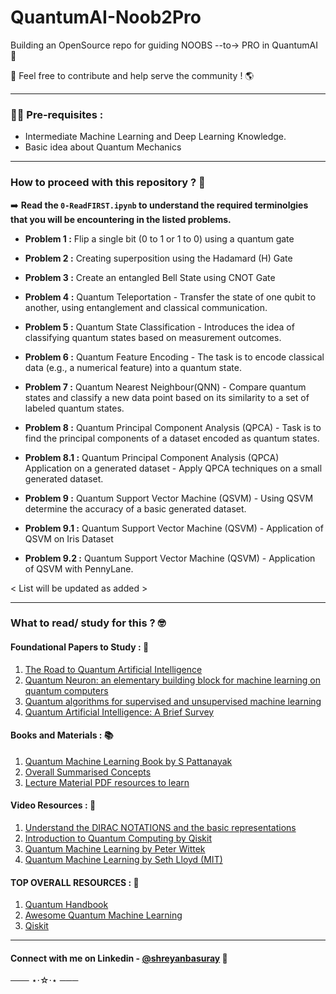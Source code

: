 # QuantumAI-Noob2Pro
Building an OpenSource repo for guiding NOOBS --to-> PRO in QuantumAI 🚀

🤝 Feel free to contribute and help serve the community ! 🌎

---
### 👨‍💻 Pre-requisites : 
- Intermediate Machine Learning and Deep Learning Knowledge.
- Basic idea about Quantum Mechanics

---
### How to proceed with this repository ? 🤔

➡️ **Read the `0-ReadFIRST.ipynb` to understand the required terminolgies that you will be encountering in the listed problems.**

- **Problem 1 :** Flip a single bit (0 to 1 or 1 to 0) using a quantum gate

- **Problem 2 :** Creating superposition using the Hadamard (H) Gate

- **Problem 3 :** Create an entangled Bell State using CNOT Gate

- **Problem 4 :** Quantum Teleportation - Transfer the state of one qubit to another, using entanglement and classical communication.

- **Problem 5 :** Quantum State Classification - Introduces the idea of classifying quantum states based on measurement outcomes.

- **Problem 6 :** Quantum Feature Encoding - The task is to encode classical data (e.g., a numerical feature) into a quantum state.

- **Problem 7 :** Quantum Nearest Neighbour(QNN) - Compare quantum states and classify a new data point based on its similarity to a set of labeled quantum states.

- **Problem 8 :** Quantum Principal Component Analysis (QPCA) - Task is to find the principal components of a dataset encoded as quantum states.

- **Problem 8.1 :** Quantum Principal Component Analysis (QPCA) Application on a generated dataset - Apply QPCA techniques on a small generated dataset.

- **Problem 9 :** Quantum Support Vector Machine (QSVM) - Using QSVM determine the accuracy of a basic generated dataset.

- **Problem 9.1 :** Quantum Support Vector Machine (QSVM) - Application of QSVM on Iris Dataset

- **Problem 9.2 :** Quantum Support Vector Machine (QSVM) - Application of QSVM with PennyLane.


< List will be updated as added >

---

### What to read/ study for this ? 🤓
#### Foundational Papers to Study : 📑
1. [The Road to Quantum Artificial Intelligence](https://arxiv.org/ftp/arxiv/papers/0705/0705.3360.pdf)
2. [Quantum Neuron: an elementary building block for machine learning on quantum computers](https://arxiv.org/pdf/1711.11240)
3. [Quantum algorithms for supervised and unsupervised machine learning](https://arxiv.org/pdf/1307.0411)
4. [Quantum Artificial Intelligence: A Brief Survey](https://arxiv.org/pdf/2408.10726)

#### Books and Materials : 📚
1. [Quantum Machine Learning Book by S Pattanayak](https://github.com/Shreyan1/QuantumAI-Noob2Pro/blob/main/materials/QuantumMachineLearning_SPattanayak.pdf)
2. [Overall Summarised Concepts](https://blog.paperspace.com/beginners-guide-to-quantum-machine-learning/)
3. [Lecture Material PDF resources to learn](https://github.com/Qiskit/platypus/tree/main/notebooks/summer-school/2021/resources)

#### Video Resources : 🎥
1. [Understand the DIRAC NOTATIONS and the basic representations](https://youtu.be/MrLf6m_AFc0?si=Cjjj40mY11QCPNOd&t=101)
2. [Introduction to Quantum Computing by Qiskit](https://www.youtube.com/playlist?list=PLOFEBzvs-VvrXTMy5Y2IqmSaUjfnhvBHR)
3. [Quantum Machine Learning by Peter Wittek](https://www.youtube.com/playlist?list=PLmRxgFnCIhaMgvot-Xuym_hn69lmzIokg)
4. [Quantum Machine Learning by Seth Lloyd (MIT)](https://www.youtube.com/watch?v=Lbndu5EIWvI)

#### TOP OVERALL RESOURCES : 🥇
1. [Quantum Handbook](https://quantummlhandbook.vercel.app/docs/get-started)
2. [Awesome Quantum Machine Learning](https://github.com/krishnakumarsekar/awesome-quantum-machine-learning)
3. [Qiskit](https://qiskit-community.github.io/qiskit-machine-learning/tutorials/index.html)

---
#### Connect with me on Linkedin - [@shreyanbasuray](https://www.linkedin.com/in/shreyanbasuray) 🪩 

─── ⋆⋅☆⋅⋆ ───
